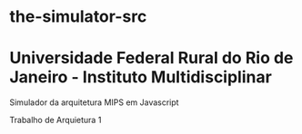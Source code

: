 the-simulator-src
=================
Universidade Federal Rural do Rio de Janeiro - Instituto Multidisciplinar
=================
Simulador da arquitetura MIPS em Javascript

Trabalho de Arquietura 1

